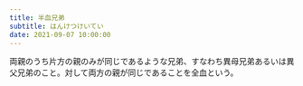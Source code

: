 ```yaml
---
title: 半血兄弟
subtitle: はんけつけいてい
date: 2021-09-07 10:00:00
---
```


両親のうち片方の親のみが同じであるような兄弟、すなわち異母兄弟あるいは異父兄弟のこと。対して両方の親が同じであることを全血という。

